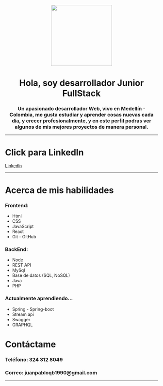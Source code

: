 <div id:"header" align="center">
  <img src="https://media.giphy.com/media/bGgsc5mWoryfgKBx1u/giphy.gif" width="200"/>
  <h1 align="center">Hola, soy desarrollador Junior FullStack</h1>
  <h3 align="center">Un apasionado desarrollador Web, vivo en Medellín - Colombia, me gusta estudiar y aprender cosas nuevas       cada dia, y crecer profesionalmente, y en este perfil podras ver algunos de mis mejores proyectos de manera personal.
  </h3>
  
</div>
<hr/>

<div id="badges" align=="center">
  <h1>Click para Linkedln</h1>
  <a href="https://www.linkedin.com/in/juanpabloqb/">
    Linkedln
  </a>
</div>
<hr/>

<div>
  <h1>Acerca de mis habilidades</h1>
  
  <h3>Frontend:</h3>
  <ul>
    <li>Html</li>
    <li>CSS</li>
    <li>JavaScript</li>
    <li>React</li>
    <li>Git - GitHub</li>
  </ul>
  
  <h3>BackEnd:</h3>
  <ul>
    <li>Node</li>
    <li>REST API</li>
    <li>MySql</li>
    <li>Base de datos (SQL, NoSQL)</li>
    <li>Java</li>
    <li>PHP</li>
  </ul>
  <h3>Actualmente aprendiendo...</h3>
  <ul>
    <li>Spring - Spring-boot</li>
    <li>Stream api</li>
    <li>Swagger</li>
    <li>GRAPHQL</li>
  </ul>
</div>
<div id="badges" align=="center">
  <h1>Contáctame</h1>
  <h3>
    Teléfono: 324 312 8049
  </h3>
  <h3>
    Correo: juanpabloqb1990@gmail.com
  </h3>
</div>
<hr/>
